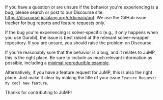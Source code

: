 If you have a question or are unsure if the behavior you're experiencing is a bug,
please search or post to our Discourse site: https://discourse.julialang.org/c/domain/opt. We use
the GitHub issue tracker for bug reports and feature requests only.

If the bug you're experiencing is solver-specific (e.g., it only happens when you use Gurobi),
the issue is best raised at the relevant solver-wrapper repository. If you are unsure, you should
raise the problem on Discourse.

If you're reasonably sure that the behavior is a bug, and it relates to JuMP, this is the right place.
Be sure to include as much relevant information as possible, including a [minimal reproducible example](https://stackoverflow.com/help/mcve).

Alternatively, if you have a feature request for JuMP, this is also the right place. Just make it clear 
by making the title of your issue `Feature Request: my cool new feature`.

Thanks for contributing to JuMP!
